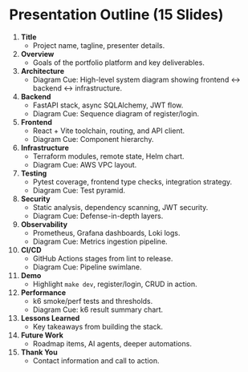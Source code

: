 # Presentation Outline (15 Slides)

1. **Title**  
   - Project name, tagline, presenter details.
2. **Overview**  
   - Goals of the portfolio platform and key deliverables.
3. **Architecture**  
   - Diagram Cue: High-level system diagram showing frontend ↔ backend ↔ infrastructure.
4. **Backend**  
   - FastAPI stack, async SQLAlchemy, JWT flow.  
   - Diagram Cue: Sequence diagram of register/login.
5. **Frontend**  
   - React + Vite toolchain, routing, and API client.  
   - Diagram Cue: Component hierarchy.
6. **Infrastructure**  
   - Terraform modules, remote state, Helm chart.  
   - Diagram Cue: AWS VPC layout.
7. **Testing**  
   - Pytest coverage, frontend type checks, integration strategy.  
   - Diagram Cue: Test pyramid.
8. **Security**  
   - Static analysis, dependency scanning, JWT security.  
   - Diagram Cue: Defense-in-depth layers.
9. **Observability**  
   - Prometheus, Grafana dashboards, Loki logs.  
   - Diagram Cue: Metrics ingestion pipeline.
10. **CI/CD**  
    - GitHub Actions stages from lint to release.  
    - Diagram Cue: Pipeline swimlane.
11. **Demo**  
    - Highlight `make dev`, register/login, CRUD in action.
12. **Performance**  
    - k6 smoke/perf tests and thresholds.  
    - Diagram Cue: k6 result summary chart.
13. **Lessons Learned**  
    - Key takeaways from building the stack.
14. **Future Work**  
    - Roadmap items, AI agents, deeper automations.
15. **Thank You**  
    - Contact information and call to action.

